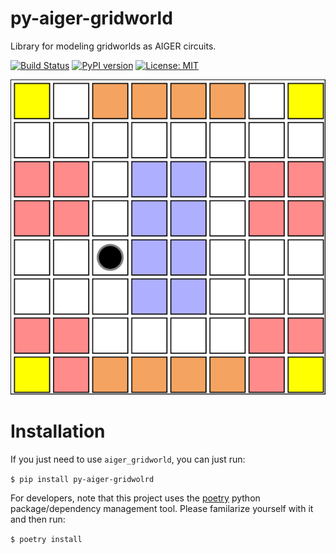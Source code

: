 # py-aiger-gridworld

Library for modeling gridworlds as AIGER circuits.

[![Build Status](https://cloud.drone.io/api/badges/mvcisback/py-aiger-gridworld/status.svg)](https://cloud.drone.io/mvcisback/py-aiger-gridworld)
[![PyPI version](https://badge.fury.io/py/py-aiger-gridworld.svg)](https://badge.fury.io/py/py-aiger-gridworld)
[![License: MIT](https://img.shields.io/badge/License-MIT-yellow.svg)](https://opensource.org/licenses/MIT)

<object data="assets/visualization_example.svg" type="image/svg+xml">
  <img src="assets/visualization_example.svg" />
</object>

# Installation

If you just need to use `aiger_gridworld`, you can just run:

`$ pip install py-aiger-gridwolrd`

For developers, note that this project uses the
[poetry](https://poetry.eustace.io/) python package/dependency
management tool. Please familarize yourself with it and then
run:

`$ poetry install`
